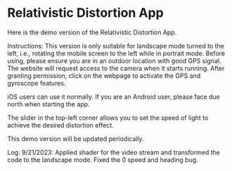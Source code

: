 # Relativistic Distortion App
Here is the demo version of the Relativistic Distortion App.

Instructions:
This version is only suitable for landscape mode turned to the left, i.e., rotating the mobile screen to the left while in portrait mode. Before using, please ensure you are in an outdoor location with good GPS signal. The website will request access to the camera when it starts running. After granting permission, click on the webpage to activate the GPS and gyroscope features.

iOS users can use it normally. If you are an Android user, please face due north when starting the app.

The slider in the top-left corner allows you to set the speed of light to achieve the desired distortion effect.

This demo version will be updated periodically.

Log:
9/21/2023: Applied shader for the video stream and transformed the code to the landscape mode. Fixed the 0 speed and heading bug.
